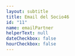 ```yaml
---
layout: subtitle
title: Email del Socio46
id: "11"
name: emailPartner
helperText: null
dateCheckbox: false
hourCheckbox: false
---
```

